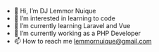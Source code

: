 - 👋 Hi, I’m DJ Lemmor Nuique
- 👀 I’m interested in learning to code
- 🌱 I’m currently learning Laravel and Vue
- 💞️ I’m currently working as a PHP Developer
- 📫 How to reach me lemmornuique@gmail.com

<!---
djlemmor/djlemmor is a ✨ special ✨ repository because its `README.md` (this file) appears on your GitHub profile.
You can click the Preview link to take a look at your changes.
--->
